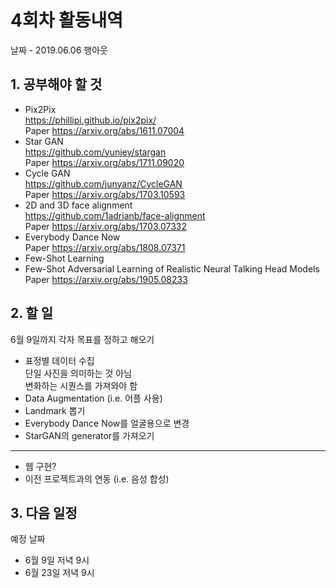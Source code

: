 # 4회차 활동내역
날짜 - 2019.06.06 행아웃
## 1. 공부해야 할 것
* Pix2Pix  
https://phillipi.github.io/pix2pix/  
Paper https://arxiv.org/abs/1611.07004  
* Star GAN  
https://github.com/yunjey/stargan  
Paper https://arxiv.org/abs/1711.09020  
* Cycle GAN  
https://github.com/junyanz/CycleGAN  
Paper https://arxiv.org/abs/1703.10593  
* 2D and 3D face alignment  
https://github.com/1adrianb/face-alignment  
Paper https://arxiv.org/abs/1703.07332  
* Everybody Dance Now  
Paper https://arxiv.org/abs/1808.07371
* Few-Shot Learning  
* Few-Shot Adversarial Learning of Realistic Neural Talking Head Models  
Paper https://arxiv.org/abs/1905.08233
## 2. 할 일
6월 9일까지 각자 목표를 정하고 해오기  
* 표정별 데이터 수집  
단일 사진을 의미하는 것 아님  
변화하는 시퀀스를 가져와야 함  
* Data Augmentation (i.e. 어플 사용)  
* Landmark 뽑기  
* Everybody Dance Now를 얼굴용으로 변경  
* StarGAN의 generator를 가져오기  
***
* 웹 구현?  
* 이전 프로젝트과의 연동 (i.e. 음성 합성)  
## 3. 다음 일정
예정 날짜  
* 6월 9일 저녁 9시  
* 6월 23일 저녁 9시  
